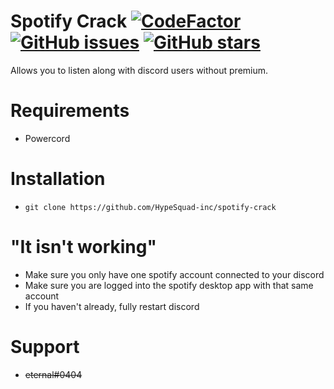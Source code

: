 # Spotify Crack [![CodeFactor](https://www.codefactor.io/repository/github/slow/spotify-crack/badge)](https://www.codefactor.io/repository/github/slow/spotify-crack) [![GitHub issues](https://img.shields.io/github/issues/HypeSquad-inc/spotify-crack?style=flat)](https://github.com/slow/spotify-crack/issues) [![GitHub stars](https://img.shields.io/github/stars/HypeSquad-inc/spotify-crack?style=flat)](https://github.com/HypeSquad-inc/spotify-crack/stargazers)
Allows you to listen along with discord users without premium.

# Requirements
- Powercord

# Installation
- `git clone https://github.com/HypeSquad-inc/spotify-crack`

# "It isn't working"
- Make sure you only have one spotify account connected to your discord
- Make sure you are logged into the spotify desktop app with that same account
- If you haven't already, fully restart discord

# Support
- ~~eternal#0404~~
